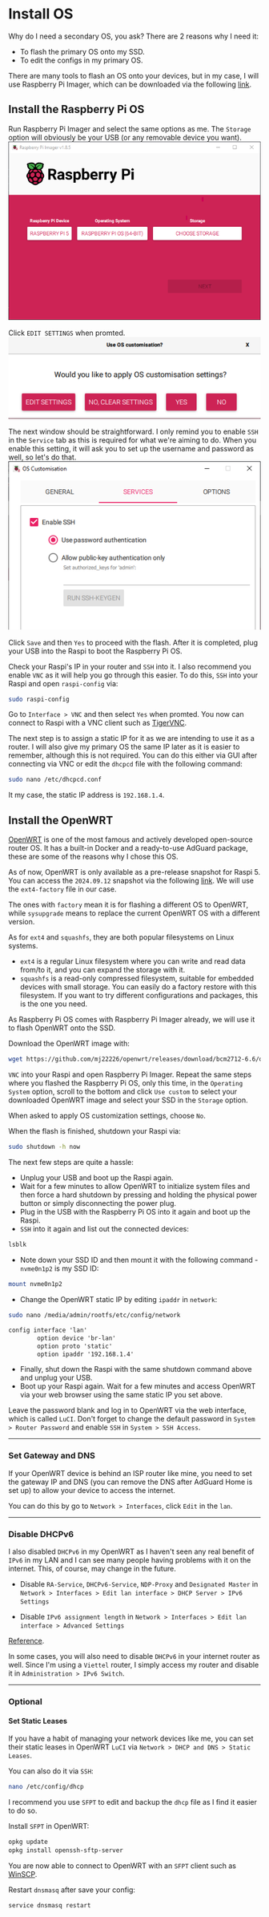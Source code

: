 # Install OS

Why do I need a secondary OS, you ask? There are 2 reasons why I need it:
- To flash the primary OS onto my SSD.
- To edit the configs in my primary OS.

There are many tools to flash an OS onto your devices, but in my case, I will use Raspberry Pi Imager, which can be downloaded via the following [link](https://www.raspberrypi.com/software/).

## Install the Raspberry Pi OS

Run Raspberry Pi Imager and select the same options as me. The `Storage` option will obviously be your USB (or any removable device you want).
![Raspberry Pi Imager options](./assets/install-os/1.png)

Click `EDIT SETTINGS` when promted.
![Raspberry Pi Imager - edit setting](./assets/install-os/2.png)

The next window should be straightforward. I only remind you to enable `SSH` in the `Service` tab as this is required for what we're aiming to do. When you enable this setting, it will ask you to set up the username and password as well, so let's do that.
![Raspberry Pi Imager - enable SSH](./assets/install-os/3.png)

Click `Save` and then `Yes` to proceed with the flash. After it is completed, plug your USB into the Raspi to boot the Raspberry Pi OS.

Check your Raspi's IP in your router and `SSH` into it. I also recommend you enable `VNC` as it will help you go through this easier. To do this, `SSH` into your Raspi and open `raspi-config` via:
```sh
sudo raspi-config
```
Go to `Interface > VNC` and then select `Yes` when promted. You now can connect to Raspi with a VNC client such as [TigerVNC](https://github.com/TigerVNC/tigervnc/releases).

The next step is to assign a static IP for it as we are intending to use it as a router. I will also give my primary OS the same IP later as it is easier to remember, although this is not required. You can do this either via GUI after connecting via VNC or edit the `dhcpcd` file with the following command:
```sh
sudo nano /etc/dhcpcd.conf
```
It my case, the static IP address is `192.168.1.4`.

## Install the OpenWRT

[OpenWRT](https://openwrt.org/) is one of the most famous and actively developed open-source router OS. It has a built-in Docker and a ready-to-use AdGuard package, these are some of the reasons why I chose this OS.

As of now, OpenWRT is only available as a pre-release snapshot for Raspi 5. You can access the `2024.09.12` snapshot via the following [link](https://github.com/mj22226/openwrt/releases/tag/bcm2712-6.6). We will use the `ext4-factory` file in our case.

The ones with `factory` mean it is for flashing a different OS to OpenWRT, while `sysupgrade` means to replace the current OpenWRT OS with a different version.

As for `ext4` and `squashfs`, they are both popular filesystems on Linux systems.
- `ext4` is a regular Linux filesystem where you can write and read data from/to it, and you can expand the storage with it.
- `squashfs` is a read-only compressed filesystem, suitable for embedded devices with small storage. You can easily do a factory restore with this filesystem. If you want to try different configurations and packages, this is the one you need.

As Raspberry Pi OS comes with Raspberry Pi Imager already, we will use it to flash OpenWRT onto the SSD.

Download the OpenWRT image with:
```sh
wget https://github.com/mj22226/openwrt/releases/download/bcm2712-6.6/openwrt-bcm27xx-bcm2712-rpi-5-ext4-factory.img.gz
```
`VNC` into your Raspi and open Raspberry Pi Imager. Repeat the same steps where you flashed the Raspberry Pi OS, only this time, in the `Operating System` option, scroll to the bottom and click `Use custom` to select your downloaded OpenWRT image and select your SSD in the `Storage` option.

When asked to apply OS customization settings, choose `No`.

When the flash is finished, shutdown your Raspi via:
```sh
sudo shutdown -h now
```

The next few steps are quite a hassle:
- Unplug your USB and boot up the Raspi again.
- Wait for a few minutes to allow OpenWRT to initialize system files and then force a hard shutdown by pressing and holding the physical power button or simply disconnecting the power plug.
- Plug in the USB with the Raspberry Pi OS into it again and boot up the Raspi.
- `SSH` into it again and list out the connected devices:
```sh
lsblk
```
- Note down your SSD ID and then mount it with the following command - `nvme0n1p2` is my SSD ID:
```sh
mount nvme0n1p2
```
- Change the OpenWRT static IP by editing `ipaddr` in `network`:
```sh
sudo nano /media/admin/rootfs/etc/config/network
```
```ssh-config
config interface 'lan'
        option device 'br-lan'
        option proto 'static'
        option ipaddr '192.168.1.4'
```

- Finally, shut down the Raspi with the same shutdown command above and unplug your USB.
- Boot up your Raspi again. Wait for a few minutes and access OpenWRT via your web browser using the same static IP you set above.

Leave the password blank and log in to OpenWRT via the web interface, which is called `LuCI`. Don't forget to change the default password in `System > Router Password` and enable `SSH` in `System > SSH Access`.

---

### Set Gateway and DNS

If your OpenWRT device is behind an ISP router like mine, you need to set the gateway IP and DNS (you can remove the DNS after AdGuard Home is set up) to allow your device to access the internet.

You can do this by go to `Network > Interfaces`, click `Edit` in the `lan`.

---

### Disable DHCPv6

I also disabled `DHCPv6` in my OpenWRT as I haven't seen any real benefit of `IPv6` in my LAN and I can see many people having problems with it on the internet. This, of course, may change in the future.
- Disable `RA-Service`, `DHCPv6-Service`, `NDP-Proxy` and `Designated Master` in `Network > Interfaces > Edit lan interface > DHCP Server > IPv6 Settings`

- Disable `IPv6 assignment length` in `Network > Interfaces > Edit lan interface > Advanced Settings`

[Reference](https://forum.openwrt.org/t/disable-ipv6-in-openwrt-lan-and-wan/199365/5).

In some cases, you will also need to disable `DHCPv6` in your internet router as well. Since I'm using a `Viettel` router, I simply access my router and disable it in `Administration > IPv6 Switch`.

---

### Optional

#### Set Static Leases

If you have a habit of managing your network devices like me, you can set their static leases in OpenWRT `LuCI` via `Network > DHCP and DNS > Static Leases`.

You can also do it via `SSH`:
```sh
nano /etc/config/dhcp
```

I recommend you use `SFPT` to edit and backup the `dhcp` file as I find it easier to do so.

Install `SFPT` in OpenWRT:
```sh
opkg update
opkg install openssh-sftp-server
```

You are now able to connect to OpenWRT with an `SFPT` client such as [WinSCP](https://winscp.net/eng/download.php).

Restart `dnsmasq` after save your config:
```sh
service dnsmasq restart
```